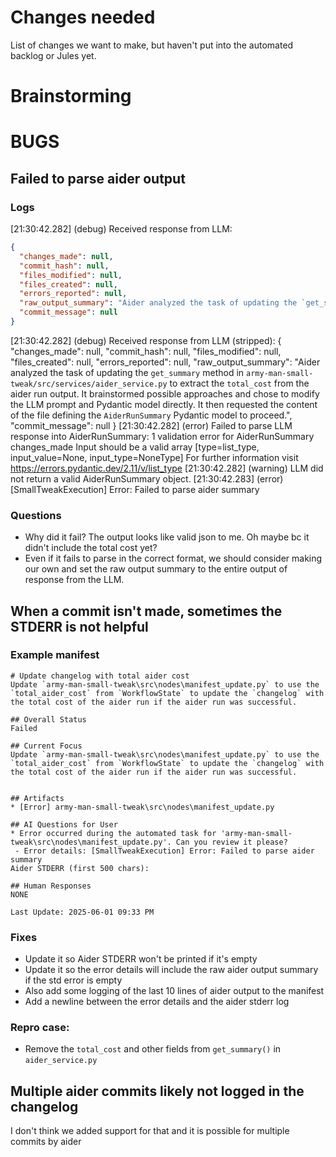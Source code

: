 # Changes needed

List of changes we want to make, but haven't put into the automated backlog or Jules yet.



# Brainstorming

# BUGS

## Failed to parse aider output

### Logs

[21:30:42.282] (debug) Received response from LLM: 
```json
{
  "changes_made": null,
  "commit_hash": null,
  "files_modified": null,
  "files_created": null,
  "errors_reported": null,
  "raw_output_summary": "Aider analyzed the task of updating the `get_summary` method in `army-man-small-tweak/src/services/aider_service.py` to extract the `total_cost` from the aider run output. It brainstormed possible approaches and chose to modify the LLM prompt and Pydantic model directly. It then requested the content of the file defining the `AiderRunSummary` Pydantic model to proceed.",
  "commit_message": null
}
```
[21:30:42.282] (debug) Received response from LLM (stripped): {
  "changes_made": null,
  "commit_hash": null,
  "files_modified": null,
  "files_created": null,
  "errors_reported": null,
  "raw_output_summary": "Aider analyzed the task of updating the `get_summary` method in `army-man-small-tweak/src/services/aider_service.py` to extract the `total_cost` from the aider run output. It brainstormed possible approaches and chose to modify the LLM prompt and Pydantic model directly. It then requested the content of the file defining the `AiderRunSummary` Pydantic model to proceed.",
  "commit_message": null
}
[21:30:42.282] (error) Failed to parse LLM response into AiderRunSummary: 1 validation error for AiderRunSummary
changes_made
  Input should be a valid array [type=list_type, input_value=None, input_type=NoneType]
    For further information visit https://errors.pydantic.dev/2.11/v/list_type
[21:30:42.282] (warning) LLM did not return a valid AiderRunSummary object.
[21:30:42.283] (error) [SmallTweakExecution] Error: Failed to parse aider summary


### Questions

- Why did it fail? The output looks like valid json to me.  Oh maybe bc it didn't include the total cost yet?
- Even if it fails to parse in the correct format, we should consider making our own and set the raw output summary to the entire output of response from the LLM.

## When a commit isn't made, sometimes the STDERR is not helpful

### Example manifest

```
# Update changelog with total aider cost
Update `army-man-small-tweak\src\nodes\manifest_update.py` to use the `total_aider_cost` from `WorkflowState` to update the `changelog` with the total cost of the aider run if the aider run was successful.

## Overall Status
Failed

## Current Focus
Update `army-man-small-tweak\src\nodes\manifest_update.py` to use the `total_aider_cost` from `WorkflowState` to update the `changelog` with the total cost of the aider run if the aider run was successful.


## Artifacts
* [Error] army-man-small-tweak\src\nodes\manifest_update.py

## AI Questions for User
* Error occurred during the automated task for 'army-man-small-tweak\src\nodes\manifest_update.py'. Can you review it please?
 - Error details: [SmallTweakExecution] Error: Failed to parse aider summary
Aider STDERR (first 500 chars): 

## Human Responses
NONE

Last Update: 2025-06-01 09:33 PM
```

### Fixes

 - Update it so Aider STDERR won't be printed if it's empty
 - Update it so the error details will include the raw aider output summary if the std error is empty
 - Also add some logging of the last 10 lines of aider output to the manifest
 - Add a newline between the error details and the aider stderr log

### Repro case:

 - Remove the `total_cost` and other fields from `get_summary()` in `aider_service.py`

## Multiple aider commits likely not logged in the changelog

I don't think we added support for that and it is possible for multiple commits by aider
